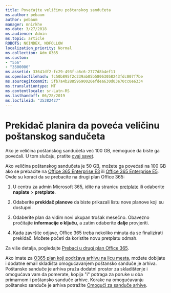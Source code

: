 ```yaml
---
title: Povećajte veličinu poštanskog sandučeta
ms.author: pebaum
author: pebaum
manager: mnirkhe
ms.date: 3/27/2018
ms.audience: Admin
ms.topic: article
ROBOTS: NOINDEX, NOFOLLOW
localization_priority: Normal
ms.collection: Adm_O365
ms.custom:
- "556"
- "3500006"
ms.assetid: 33641df2-fc29-493f-a6c6-2777d8b4ef11
ms.openlocfilehash: fc50b895f2c239ab05b58063058243fdc007f7be
ms.sourcegitcommit: 5fb7a4b28859690020efdea630d03e70cc0e6334
ms.translationtype: MT
ms.contentlocale: sr-Latn-RS
ms.lasthandoff: 06/28/2019
ms.locfileid: "35382427"
---
```

# <a name="switch-plans-to-increase-mailbox-size"></a>Prekidač planira da poveća veličinu poštanskog sandučeta

Ako je veličina poštanskog sandučeta već 100 GB, nemoguce da biste ga povećali. U tom slučaju, pratite [ovaj savet](https://support.office.com/client/e57572ff-0ba7-4782-ba5d-cdac3142ea71).
  
Ako veličina poštanskog sandučeta je 50 GB, možete ga povećati na 100 GB ako se prebacite na [Office 365 Enterprise E3](https://products.office.com/business/office-365-enterprise-e3-business-software) ili [Office 365 Enterprise E5](https://products.office.com/business/office-365-enterprise-e5-business-software). Ovde su koraci da se prebacite na drugi plan Office 365:
  
1. U centru za admin Microsoft 365, idite na stranicu [pretplate](https://go.microsoft.com/fwlink/p/?linkid=842054) ili odaberite **naplate** \> **pretplate**.

2. Odaberite **prekidač planove** da biste prikazali listu nove planove koji su dostupni.

3. Odaberite plan da vidim novi ukupan trošak mesečno. Obavezno pročitajte **informacije o ključu**, a zatim odaberite **dalje** provjeriti.

4. Kada završite odjave, Office 365 treba nekoliko minuta da se finalizirati prekidač. Možete početi da koristite novu pretplatu odmah.

Za više detalja, pogledajte [Prebaci u drugi plan Office 365](https://support.office.com/article/73318661-8f33-478b-bcc7-fb8d69dbb22a).
  
Ako imate za [O365 plan koji podržava arhivu na licu mesta](https://docs.microsoft.com/office365/servicedescriptions/exchange-online-archiving-service-description/exchange-online-archiving-service-description), možete dobijate i dodatne email skladišta omogućavanjem poštansko sanduče je arhiva.  Poštansko sanduče je arhiva pruža dodatni prostor za skladištenje i omogućava vam da pomerate, kopija "i" potraga za poruke u oba primarnom i poštansko sanduče arhive. Korake na omogućavanju poštansko sanduče je arhiva potražite [Omogući za sanduče arhive](https://docs.microsoft.com/office365/securitycompliance/enable-archive-mailboxes).
